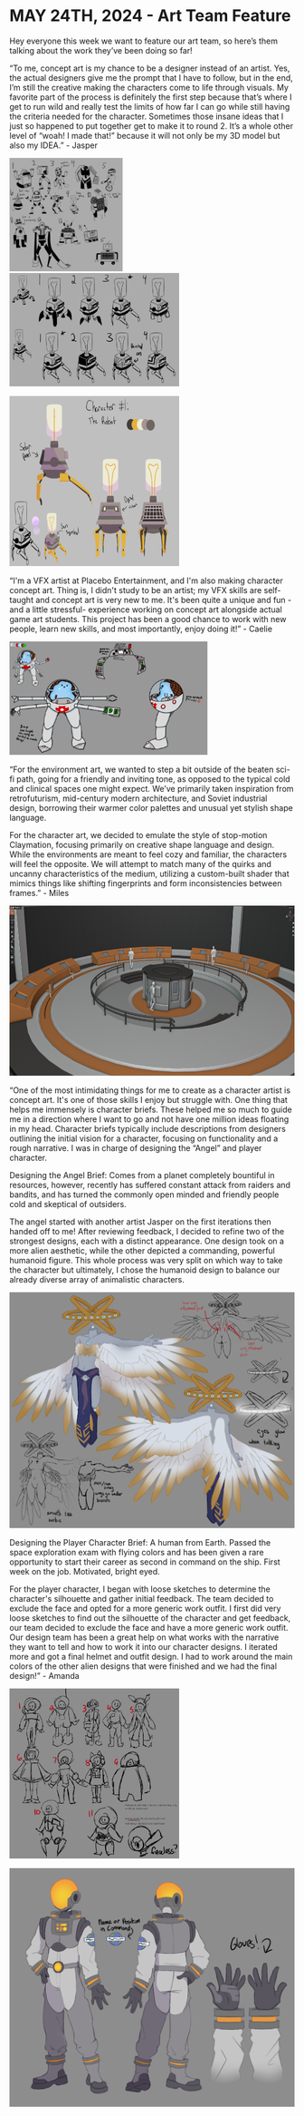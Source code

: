 # MAY 24TH, 2024 - Art Team Feature
Hey everyone this week we want to feature our art team, so here’s them talking about the work they’ve been doing so far!

“To me, concept art is my chance to be a designer instead of an artist. Yes, the actual designers give me the prompt that I have to follow, but in the end, I’m still the creative making the characters come to life through visuals. My favorite part of the process is definitely the first step because that’s where I get to run wild and really test the limits of how far I can go while still having the criteria needed for the character. Sometimes those insane ideas that I just so happened to put together get to make it to round 2. It’s a whole other level of “woah! I made that!” because it will not only be my 3D model but also my IDEA.” - Jasper

[<img src="blog524/RobotConceptingRound1.png" width="200" height="200"/>](blog524/RobotConceptingRound1.png) &nbsp;  [<img src="blog524/RobotConceptingRound3.png" width="300" height="200"/>](blog524/RobotConceptingRound3.png)

[<img src="blog524/RobotFinal-Color.png" width="300" height="300"/>](blog524/RobotFinal-Color.png)

“I'm a VFX artist at Placebo Entertainment, and I'm also making character concept art. Thing is, I didn't study to be an artist; my VFX skills are self-taught and concept art is very new to me. It's been quite a unique and fun -and a little stressful- experience working on concept art alongside actual game art students. This project has been a good chance to work with new people, learn new skills, and most importantly, enjoy doing it!” - Caelie

[<img src="blog524/GoopFinal-Color.png" width="350" height="200"/>](blog524/GoopFinal-Color.png)

“For the environment art, we wanted to step a bit outside of the beaten sci-fi path, going for a friendly and inviting tone, as opposed to the typical cold and clinical spaces one might expect. We’ve primarily taken inspiration from retrofuturism, mid-century modern architecture, and Soviet industrial design, borrowing their warmer color palettes and unusual yet stylish shape language.
  
For the character art, we decided to emulate the style of stop-motion Claymation, focusing primarily on creative shape language and design. While the environments are meant to feel cozy and familiar, the characters will feel the opposite. We will attempt to match many of the quirks and uncanny characteristics of the medium, utilizing a custom-built shader that mimics things like shifting fingerprints and form inconsistencies between frames.” - Miles

[<img src="blog524/image.png" width=600 height=300/>](blog524/image.png)

“One of the most intimidating things for me to create as a character artist is concept art. It's one of those skills I enjoy but struggle with. One thing that helps me immensely is character briefs. These helped me so much to guide me in a direction where I want to go and not have one million ideas floating in my head. Character briefs typically include descriptions from designers outlining the initial vision for a character, focusing on functionality and a rough narrative. I was in charge of designing the “Angel” and player character.

Designing the Angel
Brief: Comes from a planet completely bountiful in resources, however, recently has suffered constant attack from raiders and bandits, and has turned the commonly open minded and friendly people cold and skeptical of outsiders.

The angel started with another artist Jasper on the first iterations then handed off to me! After reviewing feedback, I decided to refine two of the strongest designs, each with a distinct appearance. One design took on a more alien aesthetic, while the other depicted a commanding, powerful humanoid figure. This whole process was very split on which way to take the character but ultimately, I chose the humanoid design to balance our already diverse array of animalistic characters.

[<img src="blog524/angle.png" />](blog524/angle.png)
 
Designing the Player Character
Brief: A human from Earth. Passed the space exploration exam with flying colors and has been given a rare opportunity to start their career as second in command on the ship. First week on the job. Motivated, bright eyed.

For the player character, I began with loose sketches to determine the character's silhouette and gather initial feedback. The team decided to exclude the face and opted for a more generic work outfit. I first did very loose sketches to find out the silhouette of the character and get feedback, our team decided to exclude the face and have a more generic work outfit. Our design team has been a great help on what works with the narrative they want to tell and how to work it into our character designs. I iterated more and got a final helmet and outfit design. I had to work around the main colors of the other alien designs that were finished and we had the final design!” - Amanda

[<img src="blog524/playerconcept.png" width=300 height=300/>](blog524/playerconcept.png)

[<img src="blog524/playercolor.png" />](blog524/playercolor.png)
